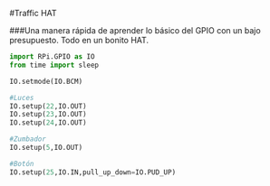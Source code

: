<!--
---
name: Traffic HAT
description: Una manera rápida de aprender lo básico del GPIO con un bajo presupuesto. Todo en un bonito HAT.
pincount: 40
pin:
  '15':
    name: LED1 / Verde
    direction: salida
    active: alto (encendido)
  '16':
    name: LED2 / Amarillo
    direction: salida
    active: alto (encendido)
  '18':
    name: LED3 / Rojo
    direction: salida
    active: alto (encendido)
  '22':
    name: Botón
    direction: entrada
    active: alto (encendido)
  '29':
    name: Zumbador
    direction: salida
    active: alto (encendido)
-->
#Traffic HAT

###Una manera rápida de aprender lo básico del GPIO con un bajo presupuesto. Todo en un bonito HAT.

```python
import RPi.GPIO as IO
from time import sleep

IO.setmode(IO.BCM)

#Luces
IO.setup(22,IO.OUT)
IO.setup(23,IO.OUT)
IO.setup(24,IO.OUT)

#Zumbador
IO.setup(5,IO.OUT)

#Botón
IO.setup(25,IO.IN,pull_up_down=IO.PUD_UP)
```
